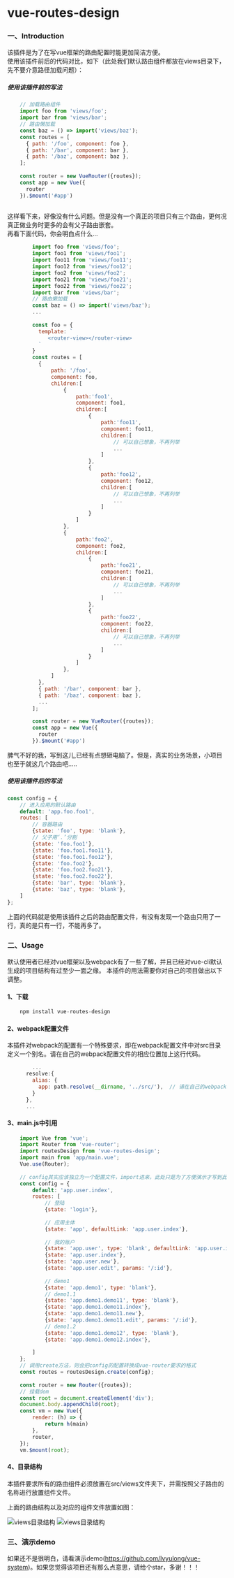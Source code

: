 # vue-routes-design


### 一、Introduction

该插件是为了在写vue框架的路由配置时能更加简洁方便。<br>
使用该插件前后的代码对比，如下（此处我们默认路由组件都放在views目录下，先不要介意路径加载问题）：

##### 使用该插件前的写法

```javascript
    // 加载路由组件
    import foo from 'views/foo';
    import bar from 'views/bar';
    // 路由懒加载
    const baz = () => import('views/baz');
    const routes = [
      { path: '/foo', component: foo },
      { path: '/bar', component: bar },
      { path: '/baz', component: baz },
    ];
    
    const router = new VueRouter({routes});
    const app = new Vue({
      router
    }).$mount('#app')
   
```

这样看下来，好像没有什么问题。但是没有一个真正的项目只有三个路由，更何况真正做业务时更多的会有父子路由嵌套。<br>
再看下面代码，你会明白点什么...

```javascript
        import foo from 'views/foo';
        import foo1 from 'views/foo1';
        import foo11 from 'views/foo11';
        import foo12 from 'views/foo12';
        import foo2 from 'views/foo2';
        import foo21 from 'views/foo21';
        import foo22 from 'views/foo22';
        import bar from 'views/bar';
        // 路由懒加载
        const baz = () => import('views/baz');
        ...
        
        const foo = {
          template: `
             <router-view></router-view>
          `
        }
        const routes = [
          { 
              path: '/foo',
              component: foo,
              children:[
                  {
                      path:'foo1',
                      component: foo1,
                      children:[
                          {
                              path:'foo11',
                              component: foo11,
                              children:[
                                  // 可以自己想象，不再列举
                                  ...
                              ]
                          },
                          {
                              path:'foo12',
                              component: foo12,  
                              children:[
                                  // 可以自己想象，不再列举
                                  ...
                              ]
                          }
                      ]
                  },
                  {
                      path:'foo2',
                      component: foo2,
                      children:[
                          {
                              path:'foo21',
                              component: foo21,
                              children:[
                                  // 可以自己想象，不再列举
                                  ...
                              ]
                          },
                          {
                              path:'foo22',
                              component: foo22,  
                              children:[
                                  // 可以自己想象，不再列举
                                  ...
                              ]
                          }
                      ]
                  },
              ]
          },
          { path: '/bar', component: bar },
          { path: '/baz', component: baz },
          ...
        ];
        
        const router = new VueRouter({routes});
        const app = new Vue({
          router
        }).$mount('#app')
```
脾气不好的我，写到这儿,已经有点想砸电脑了。但是，真实的业务场景，小项目也至于就这几个路由吧.....

##### 使用该插件后的写法

```javascript
const config = {
    // 进入应用的默认路由
    default: 'app.foo.foo1',
    routes: [
        // 容器路由
        {state: 'foo', type: 'blank'},
        // 父子用‘.’分割
        {state: 'foo.foo1'},
        {state: 'foo.foo1.foo11'},
        {state: 'foo.foo1.foo12'},
        {state: 'foo.foo2'},
        {state: 'foo.foo2.foo21'},
        {state: 'foo.foo2.foo22'},
        {state: 'bar', type: 'blank'},
        {state: 'baz', type: 'blank'},
    ]
};
```

上面的代码就是使用该插件之后的路由配置文件，有没有发现一个路由只用了一行，真的是只有一行，不能再多了。

### 二、Usage

默认使用者已经对vue框架以及webpack有了一些了解，并且已经对vue-cli默认生成的项目结构有过至少一面之缘。
本插件的用法需要你对自己的项目做出以下调整。

#### 1、下载
```javascript
    npm install vue-routes-design
```

#### 2、webpack配置文件
本插件对webpack的配置有一个特殊要求，即在webpack配置文件中对src目录定义一个别名。请在自己的webpack配置文件的相应位置加上这行代码。
```javascript
        ...
      resolve:{
        alias: {
          app: path.resolve(__dirname, '../src/'),  // 请在自己的webpack配置文件中的对应位置加上此行代码
        }
      },
      ...
```
#### 3、main.js中引用
```javascript
    import Vue from 'vue';
    import Router from 'vue-router';
    import routesDesign from 'vue-routes-design';
    import main from 'app/main.vue';
    Vue.use(Router);
    
    // config其实应该独立为一个配置文件，import进来，此处只是为了方便演示才写到此处
    const config = {
        default: 'app.user.index',
        routes: [
            // 登陆
            {state: 'login'},
    
            // 应用主体
            {state: 'app', defaultLink: 'app.user.index'},
    
            // 我的账户
            {state: 'app.user', type: 'blank', defaultLink: 'app.user.index'},
            {state: 'app.user.index'},
            {state: 'app.user.new'},
            {state: 'app.user.edit', params: '/:id'},
    
            // demo1
            {state: 'app.demo1', type: 'blank'},
            // demo1.1
            {state: 'app.demo1.demo11', type: 'blank'},
            {state: 'app.demo1.demo11.index'},
            {state: 'app.demo1.demo11.new'},
            {state: 'app.demo1.demo11.edit', params: '/:id'},
            // demo1.2
            {state: 'app.demo1.demo12', type: 'blank'},
            {state: 'app.demo1.demo12.index'},
    
        ]
    };
    // 调用create方法，则会把config的配置转换成vue-router要求的格式
    const routes = routesDesign.create(config);
    
    const router = new Router({routes});
    // 挂载dom
    const root = document.createElement('div');
    document.body.appendChild(root);
    const vm = new Vue({
        render: (h) => {
            return h(main)
        },
        router,
    });
    vm.$mount(root);
```

#### 4、目录结构
本插件要求所有的路由组件必须放置在src/views文件夹下，并需按照父子路由的名称进行放置组件文件。

上面的路由结构以及对应的组件文件放置如图：

![views目录结构](https://github.com/lvyulong/vue-routes-design/raw/master/images/jiegou.jpg)
![views目录结构](https://github.com/lvyulong/vue-routes-design/raw/master/images/views.jpg)

    
### 三、演示demo

如果还不是很明白，请看演示demo(https://github.com/lvyulong/vue-system)。如果您觉得该项目还有那么点意思，请给个star，多谢！！！